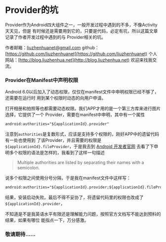 # Provider的坑
Provider作为Android四大组件之一，一般开发过程中遇到的不多，不像Activity天天见，但是
有时候还是需要用到它的，只要是代码，必定有坑，所以这篇文章记录了作者开发过程中遇到的与
Provider相关的坑。

作者邮箱：<liuzhenhuanet@gmail.com> github：[https://github.com/liuzhenhuanet](https://github.com/liuzhenhuanet) 个人网站：[http://blog.liuzhenhua.net](http://blog.liuzhenhua.net) 欢迎来找我交流。

### Provider在Manifest中声明权限
Android 6.0以后加入了动态权限，仅仅在manifest文件中申明权限已经不够了，还需要在运行时
用到某个权限时动态的向用户申请。

打开相册和拍照等也都需要动态权限。我们APP才用的是一个第三方库来进行图片选择，它提供了一个
Provider，需要在manifest中申明，其中有一个属性
```xml
android:authorities="${applicationId}.provider"
```
注意到`authorities`是复数形式，应该是支持多个权限的，刚好APP中的遗留代码有一处也使用到
了该Provider，并且需要的权限是`${applicationId}.fileProvider`，于是我去到
[Android 开发者官网](https://developer.android.com/guide/topics/manifest/provider-element.html#auth)
去看了下申明多个权限的语法是怎样的，我看到了这样一句描述
> Multiple authorities are listed by separating their names with a semicolon.

说多个权限之间使用分号分隔，于是我在manifest文件中这样写：
```xml
android:authorities="${applicationId}.provider;${applicationId}.fileProvider"
```
结果，安装启动失败。最后不得不妥协了，将遗留代码里的权限也改成了`${applicationId}.provider`，

不知道是不是我英语水平有限还是理解能力问题，按照官方文档写不能达到预料的结果，如果有哪位
能指点一下，万分感激。

### 敬请期待……